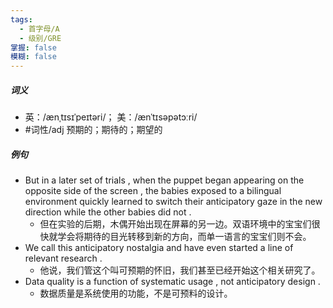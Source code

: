 ```yaml
---
tags:
  - 首字母/A
  - 级别/GRE
掌握: false
模糊: false
---
```

##### 词义
- 英：/ænˌtɪsɪˈpeɪtəri/； 美：/ænˈtɪsəpətɔːri/
- #词性/adj  预期的；期待的；期望的
##### 例句
- But in a later set of trials , when the puppet began appearing on the opposite side of the screen , the babies exposed to a bilingual environment quickly learned to switch their anticipatory gaze in the new direction while the other babies did not .
	- 但在实验的后期，木偶开始出现在屏幕的另一边。双语环境中的宝宝们很快就学会将期待的目光转移到新的方向，而单一语言的宝宝们则不会。
- We call this anticipatory nostalgia and have even started a line of relevant research .
	- 他说，我们管这个叫可预期的怀旧，我们甚至已经开始这个相关研究了。
- Data quality is a function of systematic usage , not anticipatory design .
	- 数据质量是系统使用的功能，不是可预料的设计。
